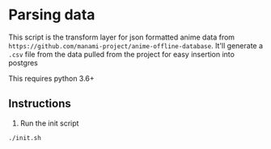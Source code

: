 # Parsing data

This script is the transform layer for json formatted anime data from `https://github.com/manami-project/anime-offline-database`.
It'll generate a `.csv` file from the data pulled from the project for easy insertion into postgres

This requires python 3.6+

## Instructions

1. Run the init script

```bash
./init.sh
```
